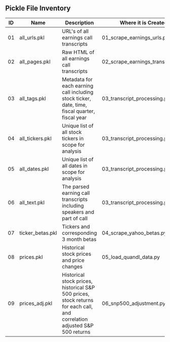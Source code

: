 ## Pickle File Inventory

| ID | Name | Description | Where it is Created |
| -- | ---- | ----------- | ------------------- |
| 01 | all_urls.pkl | URL's of all earnings call transcripts | 01_scrape_earnings_urls.py |
| 02 | all_pages.pkl | Raw HTML of all earnings call transcripts | 02_scrape_earnings_transcripts.py |
| 03 | all_tags.pkl | Metadata for each earning call including stock ticker, date, time, fiscal quarter, fiscal year | 03_transcript_processing.py |
| 04 | all_tickers.pkl | Unique list of all stock tickers in scope for analysis | 03_transcript_processing.py |
| 05 | all_dates.pkl | Unique list of all dates in scope for analysis | 03_transcript_processing.py |
| 06 | all_text.pkl | The parsed earning call transcripts including speakers and part of call | 03_transcript_processing.py |
| 07 | ticker_betas.pkl | Tickers and corresponding 3 month betas | 04_scrape_yahoo_betas.py |
| 08 | prices.pkl | Historical stock prices and price changes | 05_load_quandl_data.py |
| 09 | prices_adj.pkl | Historical stock prices, historical S&P 500 prices, stock returns for each call, and correlation adjusted S&P 500 returns | 06_snp500_adjustment.py |

